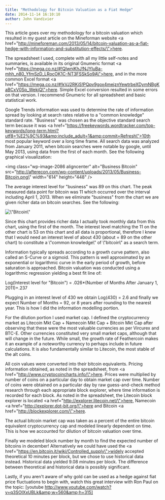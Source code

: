 ```yaml
---
title: "Methodology for Bitcoin Valuation as a Fiat Hedge"
date: 2014-11-14 16:10:10
author: John Vandivier
---
```




This article goes over my methodology for a bitcoin valuation which resulted in my guest article on the Mineforman website <a href=\"http://mineforeman.com/2013/05/14/bitcoin-valuation-as-a-fiat-hedge-with-information-and-substitution-effects/\">here</a>.

The spreadsheet I used, complete with all my little self-notes and summaries, is available in its original Gnumeric format <a href=\"https://mega.co.nz/#!QIwnjKhJ!NJYIuBa-mhh_n80_YfmSzD_LRocOK1C-NT3FSSkSo9A\">here</a>, and in the more common Excel format <a href=\"https://mega.co.nz/#!kVJ2RKiS!PQpv9gox4mejznYewtrbeXDymNBgKaBCxV0Sp_WekjQ\">here</a>. Simple Excel conversion resulted in some errors on that version. I recommend Gnumeric for all spreadsheet and basic statistical work.

Google Trends information was used to determine the rate of information spread by looking at search rates relative to a \"common knowledge\" standard rate. \"Business\" was chosen as the objective standard search term because it was <a href=\"https://freekeywords.wordtracker.com/top-keywords/long-term.html?utf8=%E2%9C%93&amp;include_adult=1&amp;commit=Refresh\">10th most popular keyword over a long time frame</a>. All search data was analyzed from January 2011, when bitcoin searches were notable by google, until May 2013, using data from the first of each month. See the following graphical visualization:

<img class=\"wp-image-2086 aligncenter\" alt=\"Business Bitcoin\" src=\"http://afterecon.com/wp-content/uploads/2013/05/Business-Bitcoin.png\" width=\"614\" height=\"448\" />

The average interest level for \"business\" was 89 on this chart. The peak measured data point for bitcoin was 11 which occurred over the interval including April 1, 2013. When we eliminate \"business\" from the chart we are given richer data on bitcoin searches. See the following:
<p style=\"text-align: center;\"><img class=\"wp-image-2088 aligncenter\" alt=\"Bitcoin\" src=\"http://afterecon.com/wp-content/uploads/2013/05/Bitcoin.png\" width=\"614\" height=\"448\" /></p>
Since this chart provides richer data I actually took monthly data from this chart, using the first of the month. The interest level matching the 11 on the other chart is 53 on this chart and all data is proportional, therefore I knew that I would need an interest level of about 430 (about = 89 on the other chart) to constitute a \"common knowledge\" of \"bitcoin\" as a search term.

Information typically spreads according to a growth curve pattern, also called an S-Curve or a sigmoid. This pattern is well approximated by an exponential or logarithmic curve in the early period of growth, before saturation is approached. Bitcoin valuation was conducted using a logarithmic regression yielding a best fit line of:

Log(Interest level for \"Bitcoin\") = .026*(Number of Months After January 1, 2011)+.237

Plugging in an interest level of 430 we obtain Log(430) = 2.6 and finally we expect Number of Months = 92, or 8 years after rounding to the nearest year. This is how I did the information modelling portion.

For the dilution portion I used market cap. I defined the cryptocurrency market as Litecoin Mkt Cap + Namecoin Mkt Cap + Bitcoin Mkt Cap after observing that these were the most valuable currencies as per Vircurex and BTC-E. Other currencies constituted very small market caps, although that will change in the future. While small, the growth rate of Feathercoin makes it an example of a noteworthy currency to perhaps include in future calculations. It is also fundamentally similar to Litecoin, the most stable of the alt coins.

All coin values were converted into their bitcoin equivalents. Pricing information obtained, as noted in the spreadsheet, from <a href=\"http://www.cryptocoincharts.info/\">here</a>. Prices were multiplied by number of coins on a particular day to obtain market cap over time. Number of coins were obtained on a particular day by raw guess-and-check method research through each appropriate block explorer, where time information is recorded for each block. As noted in the spreadsheet, the Litecoin block explorer is located <a href=\"http://explorer.litecoin.net/\">here</a>, Namecoin <a href=\"http://explorer.dot-bit.org/\">here </a>and Bitcoin <a href=\"http://blockexplorer.com/\">here</a>.

The actual bitcoin market cap was taken as a percent of the entire bitcoin equivalent cryptocurrency cap and modeled linearly dependent on time. This is how we accounted for dilution of bitcoin valuation over time.

Finally we modeled block number by month to find the expected number of bitcoins in december! Alternatively we could have used the <a href=\"https://en.bitcoin.it/wiki/Controlled_supply\">widely accepted theoretical 10 minutes per block</a>, but we chose to use historical data instead. Historical data yielded 9.08 minutes per block. The difference between theoretical and historical data is possibly significant.

Lastly, if you aren't aware of why gold can be used as a hedge against fiat price fluctuations to begin with, watch this great interview with Ron Paul on the topic:
[youtube http://www.youtube.com/watch?v=q3SOlXxUBLk&amp;w=560&amp;h=315]